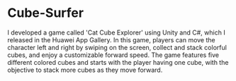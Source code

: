 # Cube-Surfer
I developed a game called 'Cat Cube Explorer' using Unity and C#, which I released in the Huawei App Gallery. In this game, players can move the character left and right by swiping on the screen, collect and stack colorful cubes, and enjoy a customizable forward speed. The game features five different colored cubes and starts with the player having one cube, with the objective to stack more cubes as they move forward.

